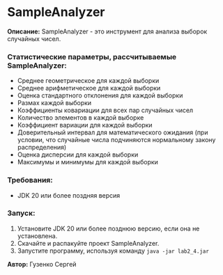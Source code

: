# SampleAnalyzer

**Описание:**
SampleAnalyzer - это инструмент для анализа выборок случайных чисел.

###  **Статистические параметры, рассчитываемые SampleAnalyzer:**
- Среднее геометрическое для каждой выборки
- Среднее арифметическое для каждой выборки
- Оценка стандартного отклонения для каждой выборки
- Размах каждой выборки
- Коэффициенты ковариации для всех пар случайных чисел
- Количество элементов в каждой выборке
- Коэффициент вариации для каждой выборки
- Доверительный интервал для математического ожидания (при условии, что случайные числа подчиняются нормальному закону распределения)
- Оценка дисперсии для каждой выборки
- Максимумы и минимумы для каждой выборки

### **Требования:**
- JDK 20 или более поздняя версия

### **Запуск:**
1. Установите JDK 20 или более позднюю версию, если она не установлена.
2. Скачайте и распакуйте проект SampleAnalyzer.
3. Запустите программу, используя команду `java -jar lab2_4.jar`

**Автор:**
Гузенко Сергей
